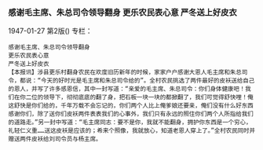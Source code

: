 ### 感谢毛主席、朱总司令领导翻身  更乐农民表心意  严冬送上好皮衣

1947-01-27
第2版()
专栏：

    感谢毛主席、朱总司令领导翻身
    更乐农民表心意
    严冬送上好皮衣
    【本报讯】涉县更乐村翻身农民在欢度旧历新年的时候，家家户户感谢大恩人毛主席和朱总司令，都说：“今天的好时光是毛主席和朱总司令给的”。全村农民挑选了两件最好的皮袄送给自己的恩人，并写了许多感恩信，其中一封写道：“亲爱的毛主席、朱总司令：你们身体健康吧！我们在你二位的领导下，彻彻底底的翻了身，把石板一块一块的都掀翻了，我们可觉得舒快哩！俺这舒快是你们给的，千年万载不会忘记的，你们两个人比上俺爹娘还要亲，俺们没有什么好东西感谢你们，除了送你们皮袄两件表表我们的心事外，我们只有永远的照住你们两个人所指给我们的道路走。”另一封中写道：“毛主席同志：要不是你，我就不能翻身，拥护你东西是一个穷心，礼轻仁义重……送这皮袄是应该的；希来个照像，我就放心，知道老恩人穿上了。”全村农民同时并赠送两件皮袄给刘司令员与杨主席。
